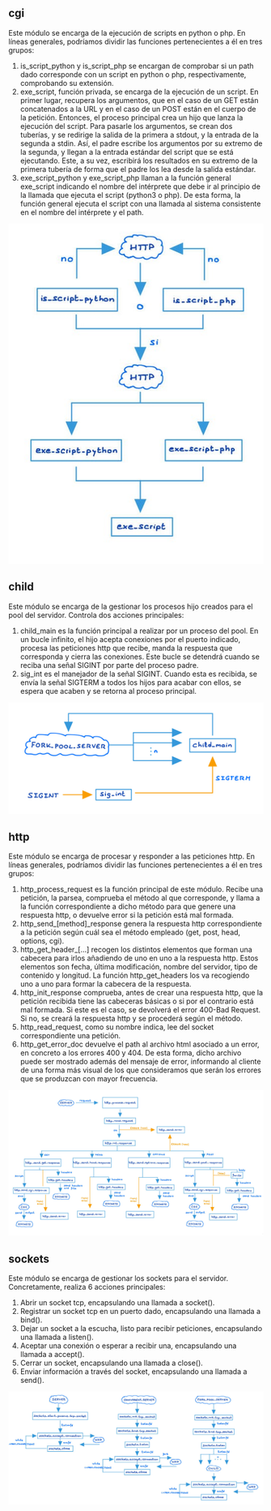 ## cgi

Este módulo se encarga de la ejecución de scripts en python o php. En líneas generales, podríamos dividir las funciones pertenecientes a él en tres grupos:
1. is\_script\_python y is\_script_php se encargan de comprobar si un path dado corresponde con un script en python o php, respectivamente, comprobando su extensión.
2. exe_script, función privada, se encarga de la ejecución de un script. En primer lugar, recupera los argumentos, que en el caso de un GET están concatenados a la URL y en el caso de un POST están en el cuerpo de la petición. Entonces, el proceso principal crea un hijo que lanza la ejecución del script. Para pasarle los argumentos, se crean dos tuberías, y se redirige la salida de la primera a stdout, y la entrada de la segunda a stdin. Así, el padre escribe los argumentos por su extremo de la segunda, y llegan a la entrada estándar del script que se está ejecutando. Este, a su vez, escribirá los resultados en su extremo de la primera tubería de forma que el padre los lea desde la salida estándar.
3. exe\_script\_python y exe\_script\_php llaman a la función general exe_script indicando el nombre del intérprete que debe ir al principio de la llamada que ejecuta el script (python3 o php). De esta forma, la función general ejecuta el script con una llamada al sistema consistente en el nombre del intérprete y el path.

![Esquema cgi](esquema_cgi.jpg)

## child

Este módulo se encarga de la gestionar los procesos hijo creados para el pool del servidor. Controla dos acciones principales:
1. child_main es la función principal a realizar por un proceso del pool. En un bucle infinito, el hijo acepta conexiones por el puerto indicado, procesa las peticiones http que recibe, manda la respuesta que corresponda y cierra las conexiones. Este bucle se detendrá cuando se reciba una señal SIGINT por parte del proceso padre.
2. sig_int es el manejador de la señal SIGINT. Cuando esta es recibida, se envía la señal SIGTERM a todos los hijos para acabar con ellos, se espera que acaben y se retorna al proceso principal.

![Esquema child](esquema_child.jpg)

## http

Este módulo se encarga de procesar y responder a las peticiones http. En líneas generales, podríamos dividir las funciones pertenecientes a él en tres grupos:
1. http\_process_request es la función principal de este módulo. Recibe una petición, la parsea, comprueba el método al que corresponde, y llama a la función correspondiente a dicho método para que genere una respuesta http, o devuelve error si la petición está mal formada.
2. http\_send\_\[method]_response genera la respuesta http correspondiente a la petición según cuál sea el método empleado (get, post, head, options, cgi).
3. http\_get\_header_\[...] recogen los distintos elementos que forman una cabecera para irlos añadiendo de uno en uno a la respuesta http. Estos elementos son fecha, última modificación, nombre del servidor, tipo de contenido y longitud. La función http\_get\_headers los va recogiendo uno a uno para formar la cabecera de la respuesta.
4. http\_init_response comprueba, antes de crear una respuesta http, que la petición recibida tiene las cabeceras básicas o si por el contrario está mal formada. Si este es el caso, se devolverá el error 400-Bad Request. Si no, se creará la respuesta http y se procederá según el método.
5. http\_read_request, como su nombre indica, lee del socket correspondiente una petición.
6. http\_get\_error_doc devuelve el path al archivo html asociado a un error, en concreto a los errores 400 y 404. De esta forma, dicho archivo puede ser mostrado además del mensaje de error, informando al cliente de una forma más visual de los que consideramos que serán los errores que se produzcan con mayor frecuencia.

![Esquema cgi](esquema_http.jpg)

## sockets

Este módulo se encarga de gestionar los sockets para el servidor. Concretamente, realiza 6 acciones principales:
1. Abrir un socket tcp, encapsulando una llamada a socket().
2. Registrar un socket tcp en un puerto dado, encapsulando una llamada a bind().
3. Dejar un socket a la escucha, listo para recibir peticiones, encapsulando una llamada a listen().
4. Aceptar una conexión o esperar a recibir una, encapsulando una llamada a accept().
5. Cerrar un socket, encapsulando una llamada a close().
6. Enviar información a través del socket, encapsulando una llamada a send().

![Esquema sockets](esquema_sockets.jpg)
